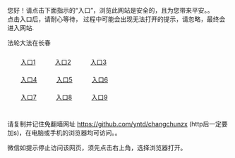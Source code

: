 您好！请点击下面指示的“入口”，浏览此网站是安全的，且为您带来平安。。 <br/>
点击入口后，请耐心等待， 过程中可能会出现无法打开的提示，请忽略，最终会进入网站. </br>

法轮大法在长春<br/>
<div style="padding:10px"><a style="margin:20px" target="_blank" href="https://d172ez5oreowev.cloudfront.net/2Qpsp?thqzj" id="ccLink1" rel="nofollow">入口1</a> <a target="_blank" style="margin:20px" href="https://d3d7uelbtj0o3f.cloudfront.net/2Qpsp?fthzubo" id="ccLink2" rel="nofollow">入口2</a> <a style="margin:20px" target="_blank" href="https://d2n00mgtbwozjw.cloudfront.net/2Qpsp?vgiti" id="ccLink3" rel="nofollow">入口3</a></div>

<div style="padding:10px" ><a style="margin:20px" target="_blank" href="https://d172ez5oreowev.cloudfront.net/2Qpsp?thqzj" id="ccLink4" rel="nofollow">入口4</a> <a style="margin:20px" href="https://d3d7uelbtj0o3f.cloudfront.net/2Qpsp?fthzubo" target="_blank" id="ccLink5" rel="nofollow">入口5</a> <a style="margin:20px" href="https://d2n00mgtbwozjw.cloudfront.net/2Qpsp?vgiti" target="_blank" id="ccLink6" rel="nofollow">入口6</a></div>

<div style="padding:10px"><a style="margin:20px" target="_blank" href="https://d172ez5oreowev.cloudfront.net/2Qpsp?thqzj" id="ccLink7" rel="nofollow">入口7</a> <a style="margin:20px" href="https://d3d7uelbtj0o3f.cloudfront.net/2Qpsp?fthzubo" target="_blank" id="ccLink8" rel="nofollow">入口8</a> <a style="margin:20px" target="_blank" href="https://d2n00mgtbwozjw.cloudfront.net/2Qpsp?vgiti" id="ccLink9" rel="nofollow">入口9</a></div>

<br/>



请复制并记住免翻墙网址 https://github.com/yntd/changchunzx (http后一定要加s)，在电脑或手机的浏览器均可访问。。<br/>

微信如提示停止访问该网页，须先点击右上角，选择浏览器打开。
